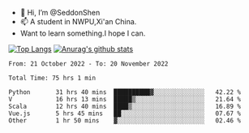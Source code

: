 - 👋 Hi, I’m @SeddonShen
- 📫 A student in NWPU,Xi'an China.
- Want to learn something.I hope I can.

[![Top Langs](https://github-readme-stats.vercel.app/api/top-langs?username=seddonshen&show_icons=true&locale=en&layout=compact&hide=html&langs_count=8)](https://github.com/SeddonShen/)
[![Anurag's github stats](https://github-readme-stats.vercel.app/api?username=SeddonShen&count_private=true&show_icons=true)](https://github.com/anuraghazra/github-readme-stats)
<!--START_SECTION:waka-->

```text
From: 21 October 2022 - To: 20 November 2022

Total Time: 75 hrs 1 min

Python       31 hrs 40 mins  ██████████▓░░░░░░░░░░░░░░   42.22 %
V            16 hrs 13 mins  █████▒░░░░░░░░░░░░░░░░░░░   21.64 %
Scala        12 hrs 40 mins  ████▒░░░░░░░░░░░░░░░░░░░░   16.89 %
Vue.js       5 hrs 45 mins   ██░░░░░░░░░░░░░░░░░░░░░░░   07.67 %
Other        1 hr 50 mins    ▓░░░░░░░░░░░░░░░░░░░░░░░░   02.46 %
```

<!--END_SECTION:waka-->


<!---
SeddonShen/SeddonShen is a ✨ special ✨ repository because its `README.md` (this file) appears on your GitHub profile.
You can click the Preview link to take a look at your changes.
--->
